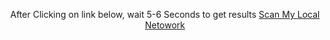<p align="center"><a>After Clicking on link below, wait 5-6 Seconds to get results</a>
<a href="https://roothaxor.github.io/LocalScan/">Scan My Local Netowork</a><br><br>
</p>
